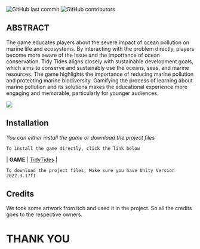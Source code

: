 
![GitHub last commit](https://img.shields.io/github/last-commit/ItsM1KU/TidyTides)   ![GitHub contributors](https://img.shields.io/github/contributors/ItsM1KU/TidyTides) 


## ABSTRACT
The game educates players about the severe impact of ocean pollution on marine life and ecosystems. By interacting with the problem directly, players become more aware of the issue and the importance of ocean conservation.
Tidy Tides aligns closely with sustainable development goals, which aims to conserve and sustainably use the oceans, seas, and marine resources. The game highlights the importance of reducing marine pollution and protecting marine biodiversity. 
Gamifying the process of learning about marine pollution and its solutions makes the educational experience more engaging and memorable, particularly for younger audiences.



 ![](https://github.com/ItsM1KU/TidyTides/blob/main/demo.gif)


## Installation
_You can either install the game or download the project files_

```To install the game directly, click the link below```

| **GAME** | [TidyTides](https://itsm1ku.itch.io/tidytides) |

```To download the project files, Make sure you have Unity Version 2022.3.17f1 ```

## Credits
We took some artwork from itch and used it in the project. So all the credits goes to the respective owners.


# THANK YOU





[//]: # (These are reference links used in the body of this note and get stripped out when the markdown processor does its job. There is no need to format nicely because it shouldn't be seen. Thanks SO - http://stackoverflow.com/questions/4823468/store-comments-in-markdown-syntax)

   [dill]: <https://github.com/joemccann/dillinger>
   [git-repo-url]: <https://github.com/joemccann/dillinger.git>
   [john gruber]: <http://daringfireball.net>
   [df1]: <http://daringfireball.net/projects/markdown/>
   [markdown-it]: <https://github.com/markdown-it/markdown-it>
   [Ace Editor]: <http://ace.ajax.org>
   [node.js]: <http://nodejs.org>
   [Twitter Bootstrap]: <http://twitter.github.com/bootstrap/>
   [jQuery]: <http://jquery.com>
   [@tjholowaychuk]: <http://twitter.com/tjholowaychuk>
   [express]: <http://expressjs.com>
   [AngularJS]: <http://angularjs.org>
   [Gulp]: <http://gulpjs.com>

   [PlDb]: <https://github.com/joemccann/dillinger/tree/master/plugins/dropbox/README.md>
   [PlGh]: <https://github.com/joemccann/dillinger/tree/master/plugins/github/README.md>
   [PlGd]: <https://github.com/joemccann/dillinger/tree/master/plugins/googledrive/README.md>
   [PlOd]: <https://github.com/joemccann/dillinger/tree/master/plugins/onedrive/README.md>
   [PlMe]: <https://github.com/joemccann/dillinger/tree/master/plugins/medium/README.md>
   [PlGa]: <https://github.com/RahulHP/dillinger/blob/master/plugins/googleanalytics/README.md>
